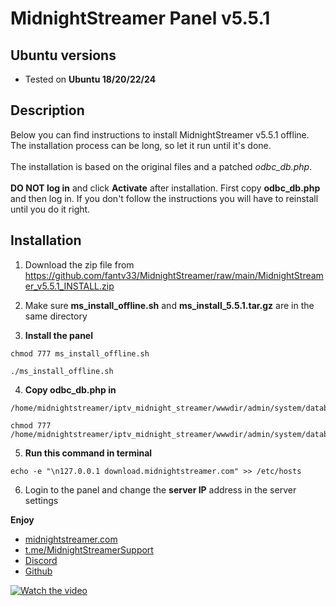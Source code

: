 # MidnightStreamer Panel v5.5.1

## Ubuntu versions
* Tested on **Ubuntu 18/20/22/24**
## Description
Below you can find instructions to install MidnightStreamer v5.5.1 offline. The installation process can be long, so let it run until it's done.
<br><br>The installation is based on the original files and a patched *odbc_db.php*.
<br><br>**DO NOT log in** and click **Activate** after installation. First copy **odbc_db.php** and then log in. If you don't follow the instructions you will have to reinstall until you do it right.
## Installation
1. Download the zip file from <a href="https://github.com/fantv33/MidnightStreamer/raw/main/MidnightStreamer_v5.5.1_INSTALL.zip">https://github.com/fantv33/MidnightStreamer/raw/main/MidnightStreamer_v5.5.1_INSTALL.zip</a>

2. Make sure **ms_install_offline.sh** and **ms_install_5.5.1.tar.gz** are in the same directory

3. **Install the panel**
```
chmod 777 ms_install_offline.sh

./ms_install_offline.sh
```

4. **Copy odbc_db.php in**
```
/home/midnightstreamer/iptv_midnight_streamer/wwwdir/admin/system/database/drivers/odbc/

chmod 777 /home/midnightstreamer/iptv_midnight_streamer/wwwdir/admin/system/database/drivers/odbc/odbc_db.php
```

5. **Run this command in terminal**
```
echo -e "\n127.0.0.1 download.midnightstreamer.com" >> /etc/hosts
```

6. Login to the panel and change the **server IP** address in the server settings

**Enjoy**

* <a href="https://midnightstreamer.com">midnightstreamer.com</a>
* <a href="https://t.me/MidnightStreamerSupport">t.me/MidnightStreamerSupport</a>
* <a href="https://discord.com/invite/Qgcynns">Discord</a>
* <a href="https://github.com/fantv33/MidnightStreamer">Github</a>

[![Watch the video](https://img.youtube.com/vi/VkK4x84NpYo/maxresdefault.jpg)](https://youtube.com/watch?v=VkK4x84NpYo)


